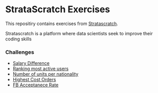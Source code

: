 # StrataScratch Exercises

This repositiry contains exercises from [Stratascratch](https://www.stratascratch.com/). 

Stratascratch is  a platform where data scientists seek to improve their coding skills

### Challenges

- [Salary Difference](https://github.com/mukaruernest/StratascratchExercises/tree/master/SalaryDifference)
- [Ranking most active users](https://github.com/mukaruernest/StratascratchExercises/tree/master/Ranking%20Most%20Active%20Users)
- [Number of units per nationality](https://github.com/mukaruernest/StratascratchExercises/tree/master/Number%20Of%20Units%20Per%20Nationality)
- [Highest Cost Orders](https://github.com/mukaruernest/StratascratchExercises/tree/master/Highest%20Cost%20Orders)
- [FB Acceptanece Rate](https://github.com/mukaruernest/StratascratchExercises/tree/master/FB%20Acceptance%20Rate)

